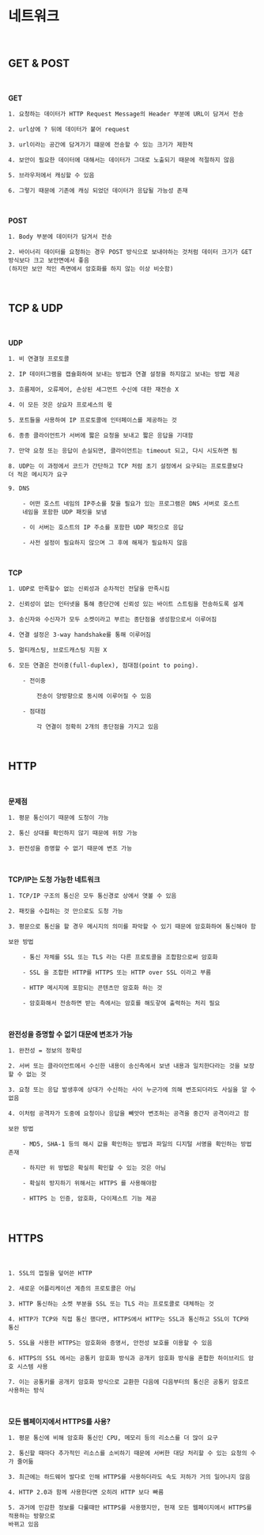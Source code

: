 # **네트워크**

<br>

## **GET & POST**

<br>

**GET**

    1. 요청하는 데이터가 HTTP Request Message의 Header 부분에 URL이 담겨서 전송

    2. url상에 ? 뒤에 데이터가 붙어 request

    3. url이라는 공간에 담겨가기 떄문에 전송할 수 있는 크기가 제한적

    4. 보안이 필요한 데이터에 대해서는 데이터가 그대로 노출되기 때문에 적절하지 않음

    5. 브라우저에서 캐싱할 수 있음

    6. 그렇기 때문에 기존에 캐싱 되었던 데이터가 응답될 가능성 존재

<br>

**POST**

    1. Body 부분에 데이터가 담겨서 전송

    2. 바이너리 데이터를 요청하는 경우 POST 방식으로 보내야하는 것처럼 데이터 크기가 GET 방식보다 크고 보안면에서 좋음
    (하지만 보안 적인 측면에서 암호화를 하지 않는 이상 비슷함)

<br>

## **TCP & UDP**

<br>

**UDP**

    1. 비 연결형 프로토콜

    2. IP 데이터그램을 캡슐화하여 보내는 방법과 연결 설정을 하지않고 보내는 방법 제공

    3. 흐름제어, 오류제어, 손상된 세그먼트 수신에 대한 재전송 X

    4. 이 모든 것은 상요자 프로세스의 몫

    5. 포트들을 사용하여 IP 프로토콜에 인터페이스를 제공하는 것

    6. 종종 클라이언트가 서버에 짧은 요청을 보내고 짧은 응답을 기대함

    7. 만약 요청 또는 응답이 손실되면, 클라이언트는 timeout 되고, 다시 시도하면 됨

    8. UDP는 이 과정에서 코드가 간단하고 TCP 처럼 초기 설정에서 요구되는 프로토콜보다
    더 적은 메시지가 요구

    9. DNS

        - 어떤 호스트 네임의 IP주소를 찾을 필요가 있는 프로그램은 DNS 서버로 호스트
        네임을 포함한 UDP 패킷을 보냄

        - 이 서버는 호스트의 IP 주소를 포함한 UDP 패킷으로 응답

        - 사전 설정이 필요하지 않으며 그 후에 해제가 필요하지 않음

<br>

**TCP**

    1. UDP로 만족할수 없는 신뢰성과 순차적인 전달을 만족시킴

    2. 신뢰성이 없는 인터넷을 통해 종단간에 신뢰성 있는 바이트 스트림을 전송하도록 설계

    3. 송신자와 수신자가 모두 소켓이라고 부르는 종단점을 생성함으로서 이루어짐

    4. 연결 설정은 3-way handshake를 통해 이루어짐

    5. 멀티캐스팅, 브로드캐스팅 지원 X

    6. 모든 연결은 전이중(full-duplex), 점대점(point to poing).

        - 전이중
            
            전송이 양방향으로 동시에 이루어질 수 있음

        - 점대점

            각 연결이 정확히 2개의 종단점을 가지고 있음

<br>

## **HTTP**

<br>

**문제점**

    1. 평문 통신이기 때문에 도청이 가능

    2. 통신 상대를 확인하지 않기 때문에 위장 가능

    3. 완전성을 증명할 수 없기 때문에 변조 가능

<br>

**TCP/IP는 도청 가능한 네트워크**

    1. TCP/IP 구조의 통신은 모두 통신경로 상에서 엿볼 수 있음

    2. 패킷을 수집하는 것 만으로도 도청 가능

    3. 평문으로 통신을 할 경우 메시지의 의미를 파악할 수 있기 때문에 암호화하여 통신해야 함

    보완 방법

        - 통신 자체를 SSL 또는 TLS 라는 다른 프로토콜을 조합함으로써 암호화
        
        - SSL 을 조합한 HTTP를 HTTPS 또는 HTTP over SSL 이라고 부름

        - HTTP 메시지에 포함되는 콘텐츠만 암호화 하는 것
        
        - 암호화해서 전송하면 받는 측에서는 암호를 해도갛여 출력하는 처리 필요

<br>

**완전성을 증명할 수 없기 대문에 변조가 가능**

    1. 완전성 = 정보의 정확성

    2. 서버 또는 클라이언트에서 수신한 내용이 송신측에서 보낸 내용과 일치한다라는 것을 보장할 수 없는 것

    3. 요청 또는 응답 발생후에 상대가 수신하는 사이 누군가에 의해 변조되더라도 사실을 알 수 없음

    4. 이처럼 공격자가 도중에 요청이나 응답을 빼앗아 변조하는 공격을 중간자 공격이라고 함

    보완 방법

        - MD5, SHA-1 등의 해시 값을 확인하는 방법과 파일의 디지털 서명을 확인하는 방법 존재

        - 하지만 위 방법은 확실히 확인할 수 있는 것은 아님

        - 확실히 방지하기 위해서는 HTTPS 를 사용해야함

        - HTTPS 는 인증, 암호화, 다이제스트 기능 제공

<br>

## **HTTPS**

<br>

    1. SSL의 껍질을 덮어쓴 HTTP

    2. 새로운 어플리케이션 계층의 프로토콜은 아님

    3. HTTP 통신하는 소켓 부분을 SSL 또는 TLS 라는 프로토콜로 대체하는 것

    4. HTTP가 TCP와 직접 통신 했다면, HTTPS에서 HTTP는 SSL과 통신하고 SSL이 TCP와 통신

    5. SSL을 사용한 HTTPS는 암호화와 증명서, 안전성 보호를 이용할 수 있음

    6. HTTPS의 SSL 에서는 공통키 암호화 방식과 공개키 암호화 방식을 혼합한 하이브리드 암호 시스템 사용

    7. 이는 공통키를 공개키 암호화 방식으로 교환한 다음에 다음부터의 통신은 공통키 암호르 사용하는 방식

<br>

**모든 웹페이지에서 HTTPS를 사용?**

    1. 평문 통신에 비해 암호화 통신인 CPU, 메모리 등의 리소스를 더 많이 요구

    2. 통신할 때마다 추가적인 리소스를 소비하기 때문에 서버한 대당 처리할 수 있는 요청의 수가 줄어듦

    3. 최근에는 하드웨어 발다로 인해 HTTPS를 사용하더라도 속도 저하가 거의 일어나지 않음

    4. HTTP 2.0과 함께 사용한다면 오히려 HTTP 보다 빠름

    5. 과거에 민감한 정보를 다룰때만 HTTPS를 사용했지만, 현재 모든 웹페이지에서 HTTPS를 적용하는 방향으로
    바뀌고 있음

<br>